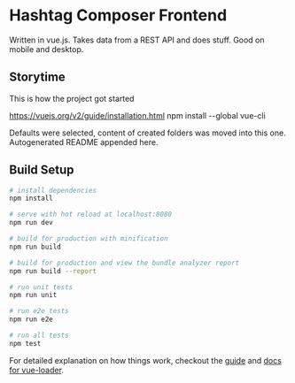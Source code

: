 # Hashtag Composer Frontend

Written in vue.js. Takes data from a REST API and does stuff. Good on mobile and desktop.

## Storytime
This is how the project got started

https://vuejs.org/v2/guide/installation.html
npm install --global vue-cli

Defaults were selected, content of created folders was moved into this one. Autogenerated README appended here.

## Build Setup

``` bash
# install dependencies
npm install

# serve with hot reload at localhost:8080
npm run dev

# build for production with minification
npm run build

# build for production and view the bundle analyzer report
npm run build --report

# run unit tests
npm run unit

# run e2e tests
npm run e2e

# run all tests
npm test
```

For detailed explanation on how things work, checkout the [guide](http://vuejs-templates.github.io/webpack/) and [docs for vue-loader](http://vuejs.github.io/vue-loader).
